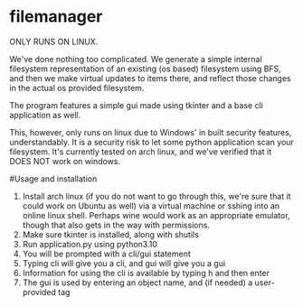 # filemanager
ONLY RUNS ON LINUX.

We've done nothing too complicated. We generate a simple internal filesystem representation of an existing (os based) filesystem using BFS, and then we make virtual updates to items there, and reflect those changes in the actual os provided filesystem.

The program features a simple gui made using tkinter and a base cli application as well. 

This, however, only runs on linux due to Windows' in built security features, understandably. It is a security risk to let some python application scan your filesystem. It's currently tested on arch linux, and we've verified that it DOES NOT work on windows. 

#Usage and installation
1. Install arch linux (if you do not want to go through this, we're sure that it could work on Ubuntu as well) via a virtual machine or sshing into an online linux shell. Perhaps wine would work as an appropriate emulator, though that also gets in the way with permissions.
2. Make sure tkinter is installed, along with shutils
3. Run application.py using python3.10
4. You will be prompted with a cli/gui statement
5. Typing cli will give you a cli, and gui will give you a gui
6. Information for using the cli is available by typing h and then enter
7. The gui is used by entering an object name, and (if needed) a user-provided tag
